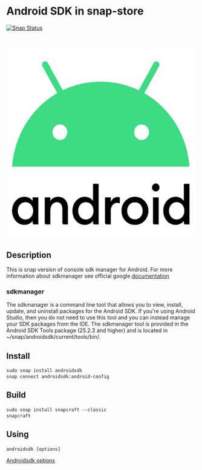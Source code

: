 # Android SDK in snap-store
[![Snap Status](https://build.snapcraft.io/badge/QuasarApp/sdkmanager-android.svg)](https://build.snapcraft.io/user/QuasarApp/sdkmanager-android)

<h1 align="center">
  <img src="https://raw.githubusercontent.com/EndrII/sdkmanager-android/master/res/android%20sdk%20(snap-store).png" alt="">
  <br />
</h1>

## Description 

  This is snap version of console sdk manager for Android. For more information about sdkmanager see official google [documentation](https://developer.android.com/studio/command-line/sdkmanager) 
  
  ### sdkmanager 

  The sdkmanager is a command line tool that allows you to view, install, update, and uninstall packages for the Android SDK. If you're using Android Studio, then you do not need to use this tool and you can instead manage your SDK packages from the IDE. 
  The sdkmanager tool is provided in the Android SDK Tools package (25.2.3 and higher) and is located in ~/snap/androidsdk/current/tools/bin/. 
  
## Install

    sudo snap install androidsdk
    snap connect androidsdk:android-config

## Build
    sudo snap install snapcraft --classic
    snapcraft 

## Using

```
androidsdk [options]
```

[Androidsdk options](https://developer.android.com/studio/command-line/sdkmanager) 
